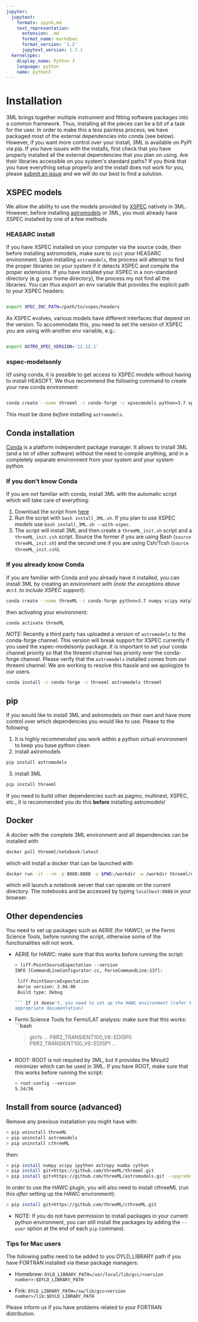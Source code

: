 ```yaml
---
jupyter:
  jupytext:
    formats: ipynb,md
    text_representation:
      extension: .md
      format_name: markdown
      format_version: '1.2'
      jupytext_version: 1.7.1
  kernelspec:
    display_name: Python 3
    language: python
    name: python3
---
```


<!-- #region -->
# Installation
3ML brings together multiple instrument and fitting software packages into a
common framework. Thus, installing all the pieces can be a bit of a task for the
user. In order to make this a less painless process, we have packaged most of
the external dependencies into conda (see below). However, if you want more
control over your install, 3ML is available on PyPI via pip. If you have issues
with the installs, first check that you have properly installed all the external
dependencies that *you* plan on using. Are their libraries accessible on you
system's standard paths? If you think that you have everything setup properly
and the install does not work for you, please [submit an
issue](https://github.com/threeML/threeML/issues) and we will do our best to
find a solution.


## XSPEC models
We allow the ability to use the models provided by [XSPEC]() natively in
3ML. However, before installing [astromodels]() or 3ML, you must already have
XSPEC installed by one of a few methods.

### HEASARC install
If you have XSPEC installed on your computer via the source code, then before
installing astromodels, make sure to `init` your HEASARC environment. Upon
installing `astromodels`, the process will attempt to find the proper libraries
on your system if it detects XSPEC and compile the proper extensions. If you
have installed your XSPEC in a non-standard directory (e.g. your home
directory), the process my not find all the libraries. You can thus export an
env variable that provides the explicit path to your XSPEC headers:

```bash

export XPEC_INC_PATH=/path/to/xspec/headers

```

As XSPEC evolves, various models have different interfaces that depend on the
version. To accommodate this, you need to set the version of XSPEC you are using
with another env variable, e.g.:

```bash

export ASTRO_XPEC_VERSION='12.12.1'

```


### xspec-modelsonly

I{f using conda, it is possible to get access to XSPEC models without having to
install HEASOFT. We thus recommend the following command to create your new
conda environment:

```bash

conda create --name threeml -c conda-forge -c xpsecmodels python=3.7 xpsec-modelsonly numpy scipy matplotlib
```

This must be done *before* installing `astromodels`.


## Conda installation

[Conda](https://conda.io/docs/) is a platform independent package manager. It
allows to install 3ML (and a lot of other software) without the need to compile
anything, and in a completely separate environment from your system and your
system python.

### If you don't know Conda

If you are not familiar with conda, install 3ML with the automatic script which
will take care of everything:

1. Download the script from
   [here](https://raw.githubusercontent.com/threeML/threeML/master/install_3ML.sh)
2. Run the script with `bash install_3ML.sh`. If you plan to use XSPEC models
   use `bash install_3ML.sh --with-xspec`.
3. The script will install 3ML and then create a `threeML_init.sh` script and a
`threeML_init.csh` script. Source the former if you are using Bash (`source
threeML_init.sh`) and the second one if you are using Csh/Tcsh (`source
threeML_init.csh`).

### If you already know Conda 

If you are familiar with Conda and you already have it installed, you can
install 3ML by creating an environment with (*note the exceptions above
w.r.t. to include XSPEC support*):

```bash
conda create --name threeML -c conda-forge python=3.7 numpy scipy matplotlib
```

then activating your environment:

```bash
conda activate threeML

```

*NOTE:* Recently a third party has uploaded a version of `astromodels` to the
conda-forge channel. This version will break support for XSPEC currently if you
used the xspec-modelsonly package. It is important to set your conda channel
priority so that the threeml channel has priority over the conda-forge
channel. Please verify that the `astromodels` installed comes from our threeml
channel. We are working to resolve this hassle and we apologize to our users.



```bash
conda install -c conda-forge -c threeml astromodels threeml

```


## pip

If you would like to install 3ML and astromodels on their own and have more
control over which dependencies you would like to use. Please to the following

1. It is highly recommended you work within a python virtual environment to keep
   you base python clean
2. install astromodels

```bash
pip install astromodels
```

3. install 3ML

```bash
pip install threeml
```

If you need to build other dependencies such as pagmo, multinest, XSPEC, etc.,
it is recommended you do this **before** installing astromodels!

## Docker

A docker with the complete 3ML environment and all dependencies can be installed
with

```bash
docker pull threeml/notebook:latest
```

which will install a docker that can be launched with

```bash
docker run -it --rm -p 8888:8888 -v $PWD:/workdir -w /workdir threeml/notebook
```

which will launch a notebook server that can operate on the current
directory. The notebooks and be accessed by typing `localhost:8888` in your
browser.


## Other dependencies

You need to set up packages such as AERIE (for HAWC), or the Fermi Science
Tools, before running the script, otherwise some of the functionalities will not
work.

* AERIE for HAWC: make sure that this works before running the script:

    ```bash
    > liff-PointSourceExpectation --version
    INFO [CommandLineConfigurator.cc, ParseCommandLine:137]: 
    
     liff-PointSourceExpectation
     Aerie version: 2.04.00
     Build type: Debug
    
    ``` If it doesn't, you need to set up the HAWC environment (refer to the
    appropriate documentation)

* Fermi Science Tools for Fermi/LAT analysis: make sure that this works: ```bash
    > gtirfs ...  P8R2_TRANSIENT100_V6::EDISP0 P8R2_TRANSIENT100_V6::EDISP1 ...
    ``` If it doesn't, you need to configure and set up the Fermi Science Tools.

* ROOT: ROOT is not required by 3ML, but it provides the Minuit2 minimizer which can 
be used in 3ML. If you have ROOT, make sure that this works before running the script:
    ```bash
    > root-config --version
    5.34/36
    ```

## Install from source (advanced)

Remove any previous installation you might have with:

```bash
> pip uninstall threeML
> pip uninstall astromodels
> pip uninstall cthreeML
```

then:

```bash
> pip install numpy scipy ipython astropy numba cython
> pip install git+https://github.com/threeML/threeml.git 
> pip install git+https://github.com/threeML/astromodels.git --upgrade
```

In order to use the HAWC plugin, you will also need to install cthreeML (run
this *after* setting up the HAWC environment):

```bash
> pip install git+https://github.com/threeML/cthreeML.git
```

* NOTE: If you do not have permission to install packages in your current python
environment, you can still install the packages by adding the ```--user```
option at the end of each ```pip``` command.

### Tips for Mac users
The following paths need to be added to you DYLD_LIBRARY path if you have
FORTRAN installed via these package managers:

* Homebrew: ```DYLD_LIBRARY_PATH=/usr/local/lib/gcc/<version
  number>:$DYLD_LIBRARY_PATH```

* Fink: ```DYLD_LIBRARY_PATH=/sw/lib/gcc<version
  number>/lib:$DYLD_LIBRARY_PATH```

Please inform us if you have problems related to your FORTRAN distribution.

<!-- #endregion -->

